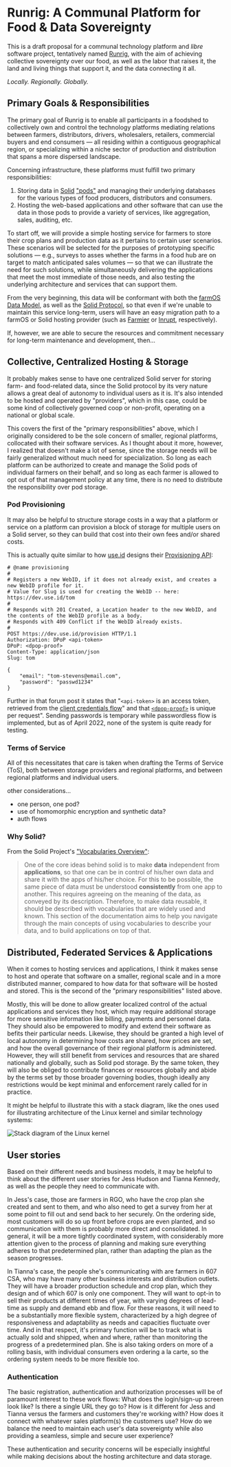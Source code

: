 # Runrig: A Communal Platform for Food & Data Sovereignty
This is a draft proposal for a communal technology platform and _libre_ software project, tentatively named [Runrig](https://en.wikipedia.org/wiki/Run_rig), with the aim of achieving collective sovereignty over our food, as well as the labor that raises it, the land and living things that support it, and the data connecting it all.

_Locally. Regionally. Globally._

## Primary Goals & Responsibilities
The primary goal of Runrig is to enable all participants in a foodshed to collectively own and control the technology platforms mediating relations between farmers, distributors, drivers, wholesalers, retailers, commercial buyers and end consumers — all residing within a contiguous geographical region, or specializing within a niche sector of production and distribution that spans a more dispersed landscape.

Concerning infrastructure, these platforms must fulfill two primary responsibilities:

1. Storing data in [Solid](https://solidproject.org/) ["pods"](https://solidproject.org/users/get-a-pod) and managing their underlying databases for the various types of food producers, distributors and consumers.
2. Hosting the web-based applications and other software that can use the data in those pods to provide a variety of services, like aggregation, sales, auditing, etc.

To start off, we will provide a simple hosting service for farmers to store their crop plans and production data as it pertains to certain user scenarios. These scenarios will be selected for the purposes of prototyping specific solutions — e.g., surveys to asses whether the farms in a food hub are on target to match anticipated sales volumes — so that we can illustrate the need for such solutions, while simultaneously delivering the applications that meet the most immediate of those needs, and also testing the underlying architecture and services that can support them.

From the very beginning, this data will be conformant with both the [farmOS Data Model](https://farmos.org/model/), as well as the [Solid Protocol](https://solidproject.org/TR/protocol), so that even if we're unable to maintain this service long-term, users will have an easy migration path to a farmOS or Solid hosting provider (such as [Farmier](https://farmier.com/) or [Inrupt](https://start.inrupt.com/), respectively).

If, however, we are able to secure the resources and commitment necessary for long-term maintenance and development, then...

## Collective, Centralized Hosting & Storage
It probably makes sense to have one centralized Solid server for storing farm- and food-related data, since the Solid protocol by its very nature allows a great deal of autonomy to individual users as it is. It's also intended to be hosted and operated by "providers", which in this case, could be some kind of collectively governed coop or non-profit, operating on a national or global scale.

This covers the first of the "primary responsibilities" above, which I originally considered to be the sole concern of smaller, regional platforms, collocated with their software services. As I thought about it more, however, I realized that doesn't make a lot of sense, since the storage needs will be fairly generalized without much need for specialization. So long as each platform can be authorized to create and manage the Solid pods of individual farmers on their behalf, and so long as each farmer is allowed to opt out of that management policy at any time, there is no need to distribute the responsibility over pod storage.

### Pod Provisioning
It may also be helpful to structure storage costs in a way that a platform or service on a platform can provision a block of storage for multiple users on a Solid server, so they can build that cost into their own fees and/or shared costs.

This is actually quite similar to how [use.id](https://get.use.id/business) designs their [Provisioning API](https://forum.use.id/t/design-of-the-provisioning-api-feedback-welcome/40):

```http
# @name provisioning
#
# Registers a new WebID, if it does not already exist, and creates a new WebID profile for it.
# Value for Slug is used for creating the WebID -- here: https://dev.use.id/tom
#
# Responds with 201 Created, a Location header to the new WebID, and the contents of the WebID profile as a body.
# Responds with 409 Conflict if the WebID already exists.
#
POST https://dev.use.id/provision HTTP/1.1
Authorization: DPoP <api-token>
DPoP: <dpop-proof>
Content-Type: application/json
Slug: tom

{
    "email": "tom-stevens@email.com",
    "password": "passwd1234"
}
```

Further in that forum post it states that "`<api-token>` is an access token, retrieved from the [client credentials flow](https://forum.use.id/t/how-to-access-use-ids-api-with-your-apps-webid/62)" and that [`<dpop-proof>`](https://forum.use.id/t/how-to-create-a-dpop-proof-header/63) is unique per request". Sending passwords is temporary while passwordless flow is implemented, but as of April 2022, none of the system is quite ready for testing.

### Terms of Service
All of this necessitates that care is taken when drafting the Terms of Service (ToS), both between storage providers and regional platforms, and between regional platforms and individual users.

other considerations...
- one person, one pod?
- use of homomorphic encryption and synthetic data?
- auth flows

### Why Solid?
From the Solid Project's ["Vocabularies Overview"](https://solidproject.org/developers/vocabularies):

> One of the core ideas behind solid is to make __data__ independent from __applications__, so that one can be in control of his/her own data and share it with the apps of his/her choice. For this to be possible, the same piece of data must be understood __consistently__ from one app to another. This requires agreeing on the meaning of the data, as conveyed by its description. Therefore, to make data reusable, it should be described with vocabularies that are widely used and known. This section of the documentation aims to help you navigate through the main concepts of using vocabularies to describe your data, and to build applications on top of that.

## Distributed, Federated Services & Applications
When it comes to hosting services and applications, I think it makes sense to host and operate that software on a smaller, regional scale and in a more distributed manner, compared to how data for that software will be hosted and stored. This is the second of the "primary responsibilities" listed above.

Mostly, this will be done to allow greater localized control of the actual applications and services they host, which may require additional storage for more sensitive information like billing, payments and personnel data. They should also be empowered to modify and extend their software as befits their particular needs. Likewise, they should be granted a high level of local autonomy in determining how costs are shared, how prices are set, and how the overall governance of their regional platform is administered. However, they will still benefit from services and resources that are shared nationally and globally, such as Solid pod storage. By the same token, they will also be obliged to contribute finances or resources globally and abide by the terms set by those broader governing bodies, though ideally any restrictions would be kept minimal and enforcement rarely called for in practice.

It might be helpful to illustrate this with a stack diagram, like the ones used for illustrating architecture of the Linux kernel and similar technology systems:

![Stack diagram of the Linux kernel](https://upload.wikimedia.org/wikipedia/commons/9/99/Linux_kernel_and_OpenGL_video_games.svg)

## User stories
Based on their different needs and business models, it may be helpful to think about the different user stories for Jess Hudson and Tianna Kennedy, as well as the people they need to communicate with.

In Jess's case, those are farmers in RGO, who have the crop plan she created and sent to them, and who also need to get a survey from her at some point to fill out and send back to her securely. On the ordering side, most customers will do so up front before crops are even planted, and so communication with them is probably more direct and consolidated. In general, it will be a more tightly coordinated system, with considerably more attention given to the process of planning and making sure everything adheres to that predetermined plan, rather than adapting the plan as the season progresses.

In Tianna's case, the people she's communicating with are farmers in 607 CSA, who may have many other business interests and distribution outlets. They will have a broader production schedule and crop plan, which they design and of which 607 is only one component. They will want to opt-in to sell their products at different times of year, with varying degrees of lead-time as supply and demand ebb and flow. For these reasons, it will need to be a substantially more flexible system, characterized by a high degree of responsiveness and adaptability as needs and capacities fluctuate over time. And in that respect, it's primary function will be to track what is actually sold and shipped, when and where, rather than monitoring the progress of a predetermined plan. She is also taking orders on more of a rolling basis, with individual consumers even ordering a la carte, so the ordering system needs to be more flexible too.

### Authentication
The basic registration, authentication and authorization processes will be of paramount interest to these work flows: What does the login/sign-up screen look like? Is there a single URL they go to? How is it different for Jess and Tianna versus the farmers and customers they're working with? How does it connect with whatever sales platform(s) the customers use? How do we balance the need to maintain each user's data sovereignty while also providing a seamless, simple and secure user experience?

These authentication and security concerns will be especially insightful while making decisions about the hosting architecture and data storage.
